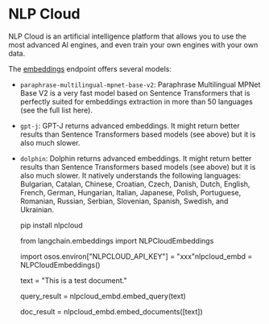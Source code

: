 NLP Cloud
=========

NLP Cloud is an artificial intelligence platform that allows you to use the most advanced AI engines, and even train your own engines with your own data.

The [embeddings](https://docs.nlpcloud.com/#embeddings) endpoint offers several models:

*   `paraphrase-multilingual-mpnet-base-v2`: Paraphrase Multilingual MPNet Base V2 is a very fast model based on Sentence Transformers that is perfectly suited for embeddings extraction in more than 50 languages (see the full list here).
    
*   `gpt-j`: GPT-J returns advanced embeddings. It might return better results than Sentence Transformers based models (see above) but it is also much slower.
    
*   `dolphin`: Dolphin returns advanced embeddings. It might return better results than Sentence Transformers based models (see above) but it is also much slower. It natively understands the following languages: Bulgarian, Catalan, Chinese, Croatian, Czech, Danish, Dutch, English, French, German, Hungarian, Italian, Japanese, Polish, Portuguese, Romanian, Russian, Serbian, Slovenian, Spanish, Swedish, and Ukrainian.
    

    pip install nlpcloud

    from langchain.embeddings import NLPCloudEmbeddings

    import osos.environ["NLPCLOUD_API_KEY"] = "xxx"nlpcloud_embd = NLPCloudEmbeddings()

    text = "This is a test document."

    query_result = nlpcloud_embd.embed_query(text)

    doc_result = nlpcloud_embd.embed_documents([text])